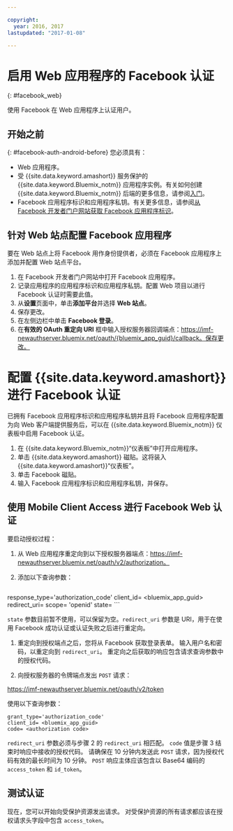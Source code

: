 ```yaml
---

copyright:
  year: 2016, 2017
lastupdated: "2017-01-08"

---
```


# 启用 Web 应用程序的 Facebook 认证
{: #facebook_web}

使用 Facebook 在 Web 应用程序上认证用户。

## 开始之前
{: #facebook-auth-android-before}
您必须具有：
* Web 应用程序。  
* 受 {{site.data.keyword.amashort}} 服务保护的 {{site.data.keyword.Bluemix_notm}} 应用程序实例。有关如何创建 {{site.data.keyword.Bluemix_notm}} 后端的更多信息，请参阅[入门](index.html)。
* Facebook 应用程序标识和应用程序私钥。有关更多信息，请参阅[从 Facebook 开发者门户网站获取 Facebook 应用程序标识](https://console.{DomainName}/docs/services/mobileaccess/facebook-auth-overview.html#facebook-appID)。


## 针对 Web 站点配置 Facebook 应用程序
要在 Web 站点上将 Facebook 用作身份提供者，必须在 Facebook 应用程序上添加并配置 Web 站点平台。

1. 在 Facebook 开发者门户网站中打开 Facebook 应用程序。
1. 记录应用程序的应用程序标识和应用程序私钥。配置 Web 项目以进行 Facebook 认证时需要此值。
1. 从**设置**页面中，单击**添加平台**并选择 **Web 站点**。
1. 保存更改。
1. 在左侧边栏中单击 **Facebook 登录**。
1. 在**有效的 OAuth 重定向 URI** 框中输入授权服务器回调端点：https://imf-newauthserver.bluemix.net/oauth/{bluemix_app_guid}/callback。保存更改。




# 配置 {{site.data.keyword.amashort}} 进行 Facebook 认证
已拥有 Facebook 应用程序标识和应用程序私钥并且将 Facebook 应用程序配置为向 Web 客户端提供服务后，可以在 {{site.data.keyword.Bluemix_notm}} 仪表板中启用 Facebook 认证。

1. 在 {{site.data.keyword.Bluemix_notm}}“仪表板”中打开应用程序。
1. 单击 {{site.data.keyword.amashort}} 磁贴。这将装入 {{site.data.keyword.amashort}}“仪表板”。
1. 单击 Facebook 磁贴。
1. 输入 Facebook 应用程序标识和应用程序私钥，并保存。




## 使用 Mobile Client Access 进行 Facebook Web 认证

要启动授权过程：

1. 从 Web 应用程序重定向到以下授权服务器端点：https://imf-newauthserver.bluemix.net/oauth/v2/authorization。

1. 添加以下查询参数：
   
   ```
response_type='authorization_code'
    client_id= <bluemix_app_guid>
    redirect_uri= <uri for redirecting after receiving the authorization code>
    scope= 'openid'
    state= <state>
    ```


  `state` 参数目前暂不使用，可以保留为空。`redirect_uri` 参数是 URI，用于在使用 Facebook 成功认证或认证失败之后进行重定向。

1. 重定向到授权端点之后，您将从 Facebook 获取登录表单。  输入用户名和密码，以重定向到 `redirect_uri`。
重定向之后获取的响应包含请求查询参数中的授权代码。

1. 向授权服务器的令牌端点发出 `POST` 请求：

  https://imf-newauthserver.bluemix.net/oauth/v2/token

  使用以下查询参数：
  ```
grant_type='authorization_code'
  client_id= <bluemix_app_guid>
  code= <authorization code>
  ```
`redirect_uri` 参数必须与步骤 2 的 `redirect_uri` 相匹配。
`code` 值是步骤 3 结束时响应中接收的授权代码。
请确保在 10 分钟内发送此 `POST` 请求，因为授权代码有效的最长时间为 10 分钟。  `POST` 响应主体应该包含以 Base64 编码的 `access_token` 和 `id_token`。

## 测试认证
现在，您可以开始向受保护资源发出请求。
对受保护资源的所有请求都应该在授权请求头字段中包含 `access_token`。
